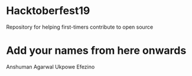 # Hacktoberfest19
Repository for helping first-timers contribute to open source

# Add your names from here onwards

Anshuman Agarwal
Ukpowe Efezino
